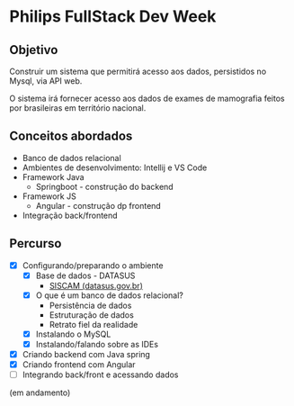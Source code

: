 # Philips FullStack Dev Week

## Objetivo

Construir um sistema que permitirá acesso aos dados, persistidos no Mysql, via API web.

O sistema irá fornecer acesso aos dados de exames de mamografia feitos por brasileiras em território nacional.

## Conceitos abordados

- Banco de dados relacional
- Ambientes de desenvolvimento: Intellij e VS Code
- Framework Java
    - Springboot - construção do backend
- Framework JS
    - Angular - construção dp frontend
- Integração back/frontend

## Percurso

- [x]  Configurando/preparando o ambiente
    - [x]  Base de dados - DATASUS
        - [SISCAM (datasus.gov.br)](http://w3.datasus.gov.br/siscam/index.php?area=0402)
    - [x]  O que é um banco de dados relacional?
        - Persistência de dados
        - Estruturação de dados
        - Retrato fiel da realidade
    - [x]  Instalando o MySQL
    - [x]  Instalando/falando sobre as IDEs
- [x]  Criando backend com Java spring
- [x]  Criando frontend com Angular
- [ ]  Integrando back/front e acessando dados

(em andamento)
